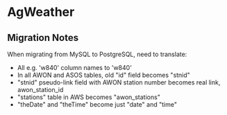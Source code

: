# AgWeather

## Migration Notes
When migrating from MySQL to PostgreSQL, need to translate:

* All e.g. 'w840' column names to 'w840'
* In all AWON and ASOS tables, old "id" field becomes "stnid"
* "stnid" pseudo-link field with AWON station number becomes real link, awon_station_id
* "stations" table in AWS becomes "awon_stations"
* "theDate" and "theTime" become just "date" and "time"
